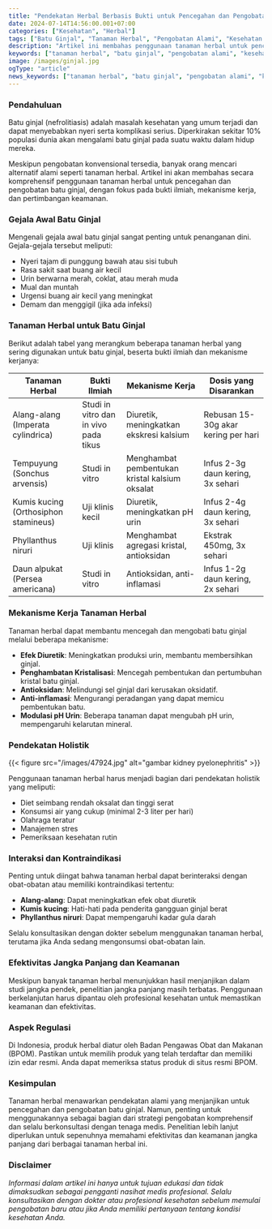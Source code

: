 ```yaml
---
title: "Pendekatan Herbal Berbasis Bukti untuk Pencegahan dan Pengobatan Batu Ginjal"
date: 2024-07-14T14:56:00.001+07:00
categories: ["Kesehatan", "Herbal"]
tags: ["Batu Ginjal", "Tanaman Herbal", "Pengobatan Alami", "Kesehatan Ginjal", "Obat Tradisional", "Pencegahan Penyakit"]
description: "Artikel ini membahas penggunaan tanaman herbal untuk pencegahan dan pengobatan batu ginjal, dilengkapi dengan bukti ilmiah, mekanisme kerja herbal, dosis yang disarankan, serta pertimbangan keamanan bagi pengguna."
keywords: ["tanaman herbal", "batu ginjal", "pengobatan alami", "kesehatan ginjal", "obat tradisional", "pencegahan batu ginjal"]
image: /images/ginjal.jpg
ogType: "article"
news_keywords: ["tanaman herbal", "batu ginjal", "pengobatan alami", "kesehatan ginjal", "obat tradisional", "pencegahan batu ginjal"]
---
```


### Pendahuluan

Batu ginjal (nefrolitiasis) adalah masalah kesehatan yang umum terjadi dan dapat menyebabkan nyeri serta komplikasi serius. Diperkirakan sekitar 10% populasi dunia akan mengalami batu ginjal pada suatu waktu dalam hidup mereka. 

Meskipun pengobatan konvensional tersedia, banyak orang mencari alternatif alami seperti tanaman herbal. Artikel ini akan membahas secara komprehensif penggunaan tanaman herbal untuk pencegahan dan pengobatan batu ginjal, dengan fokus pada bukti ilmiah, mekanisme kerja, dan pertimbangan keamanan.

### Gejala Awal Batu Ginjal

Mengenali gejala awal batu ginjal sangat penting untuk penanganan dini. Gejala-gejala tersebut meliputi:

- Nyeri tajam di punggung bawah atau sisi tubuh
- Rasa sakit saat buang air kecil
- Urin berwarna merah, coklat, atau merah muda
- Mual dan muntah
- Urgensi buang air kecil yang meningkat
- Demam dan menggigil (jika ada infeksi)

### Tanaman Herbal untuk Batu Ginjal

Berikut adalah tabel yang merangkum beberapa tanaman herbal yang sering digunakan untuk batu ginjal, beserta bukti ilmiah dan mekanisme kerjanya:

| Tanaman Herbal | Bukti Ilmiah | Mekanisme Kerja | Dosis yang Disarankan |
|----------------|--------------|-----------------|------------------------|
| Alang-alang (Imperata cylindrica) | Studi in vitro dan in vivo pada tikus | Diuretik, meningkatkan ekskresi kalsium | Rebusan 15-30g akar kering per hari |
| Tempuyung (Sonchus arvensis) | Studi in vitro | Menghambat pembentukan kristal kalsium oksalat | Infus 2-3g daun kering, 3x sehari |
| Kumis kucing (Orthosiphon stamineus) | Uji klinis kecil | Diuretik, meningkatkan pH urin | Infus 2-4g daun kering, 3x sehari |
| Phyllanthus niruri | Uji klinis | Menghambat agregasi kristal, antioksidan | Ekstrak 450mg, 3x sehari |
| Daun alpukat (Persea americana) | Studi in vitro | Antioksidan, anti-inflamasi | Infus 1-2g daun kering, 2x sehari |

### Mekanisme Kerja Tanaman Herbal

Tanaman herbal dapat membantu mencegah dan mengobati batu ginjal melalui beberapa mekanisme:

- **Efek Diuretik**: Meningkatkan produksi urin, membantu membersihkan ginjal.
- **Penghambatan Kristalisasi**: Mencegah pembentukan dan pertumbuhan kristal batu ginjal.
- **Antioksidan**: Melindungi sel ginjal dari kerusakan oksidatif.
- **Anti-inflamasi**: Mengurangi peradangan yang dapat memicu pembentukan batu.
- **Modulasi pH Urin**: Beberapa tanaman dapat mengubah pH urin, mempengaruhi kelarutan mineral.

### Pendekatan Holistik

{{< figure src="/images/47924.jpg" alt="gambar kidney pyelonephritis" >}}

Penggunaan tanaman herbal harus menjadi bagian dari pendekatan holistik yang meliputi:

- Diet seimbang rendah oksalat dan tinggi serat
- Konsumsi air yang cukup (minimal 2-3 liter per hari)
- Olahraga teratur
- Manajemen stres
- Pemeriksaan kesehatan rutin

### Interaksi dan Kontraindikasi

Penting untuk diingat bahwa tanaman herbal dapat berinteraksi dengan obat-obatan atau memiliki kontraindikasi tertentu:

- **Alang-alang**: Dapat meningkatkan efek obat diuretik
- **Kumis kucing**: Hati-hati pada penderita gangguan ginjal berat
- **Phyllanthus niruri**: Dapat mempengaruhi kadar gula darah

Selalu konsultasikan dengan dokter sebelum menggunakan tanaman herbal, terutama jika Anda sedang mengonsumsi obat-obatan lain.

### Efektivitas Jangka Panjang dan Keamanan

Meskipun banyak tanaman herbal menunjukkan hasil menjanjikan dalam studi jangka pendek, penelitian jangka panjang masih terbatas. Penggunaan berkelanjutan harus dipantau oleh profesional kesehatan untuk memastikan keamanan dan efektivitas.

### Aspek Regulasi

Di Indonesia, produk herbal diatur oleh Badan Pengawas Obat dan Makanan (BPOM). Pastikan untuk memilih produk yang telah terdaftar dan memiliki izin edar resmi. Anda dapat memeriksa status produk di situs resmi BPOM.

### Kesimpulan

Tanaman herbal menawarkan pendekatan alami yang menjanjikan untuk pencegahan dan pengobatan batu ginjal. Namun, penting untuk menggunakannya sebagai bagian dari strategi pengobatan komprehensif dan selalu berkonsultasi dengan tenaga medis. Penelitian lebih lanjut diperlukan untuk sepenuhnya memahami efektivitas dan keamanan jangka panjang dari berbagai tanaman herbal ini.

### Disclaimer

*Informasi dalam artikel ini hanya untuk tujuan edukasi dan tidak dimaksudkan sebagai pengganti nasihat medis profesional. Selalu konsultasikan dengan dokter atau profesional kesehatan sebelum memulai pengobatan baru atau jika Anda memiliki pertanyaan tentang kondisi kesehatan Anda.*
